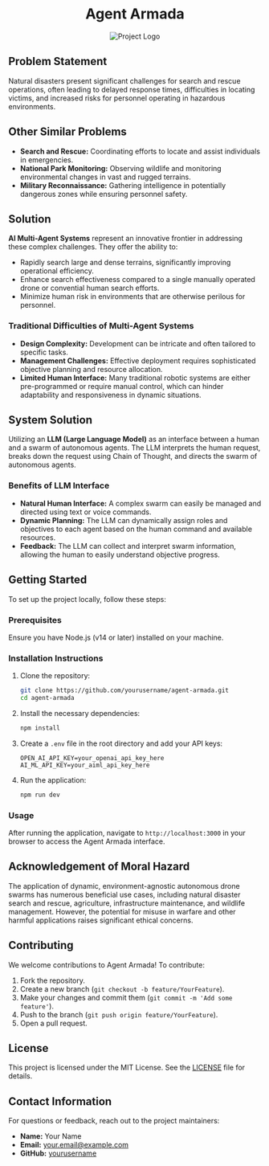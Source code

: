 <div align="center">

# Agent Armada

![Project Logo](./logo.png)

</div>

## Problem Statement
Natural disasters present significant challenges for search and rescue operations, often leading to delayed response times, difficulties in locating victims, and increased risks for personnel operating in hazardous environments.

## Other Similar Problems
- **Search and Rescue:** Coordinating efforts to locate and assist individuals in emergencies.
- **National Park Monitoring:** Observing wildlife and monitoring environmental changes in vast and rugged terrains.
- **Military Reconnaissance:** Gathering intelligence in potentially dangerous zones while ensuring personnel safety.

## Solution
**AI Multi-Agent Systems** represent an innovative frontier in addressing these complex challenges. They offer the ability to:
- Rapidly search large and dense terrains, significantly improving operational efficiency.
- Enhance search effectiveness compared to a single manually operated drone or convential human search efforts.
- Minimize human risk in environments that are otherwise perilous for personnel.

### Traditional Difficulties of Multi-Agent Systems
- **Design Complexity:** Development can be intricate and often tailored to specific tasks.
- **Management Challenges:** Effective deployment requires sophisticated objective planning and resource allocation.
- **Limited Human Interface:** Many traditional robotic systems are either pre-programmed or require manual control, which can hinder adaptability and responsiveness in dynamic situations.

## System Solution
Utilizing an **LLM (Large Language Model)** as an interface between a human and a swarm of autonomous agents. The LLM interprets the human request, breaks down the request using Chain of Thought, and directs the swarm of autonomous agents.

### Benefits of LLM Interface
- **Natural Human Interface:** A complex swarm can easily be managed and directed using text or voice commands.
- **Dynamic Planning:** The LLM can dynamically assign roles and objectives to each agent based on the human command and available resources.
- **Feedback:** The LLM can collect and interpret swarm information, allowing the human to easily understand objective progress.

## Getting Started
To set up the project locally, follow these steps:

### Prerequisites
Ensure you have Node.js (v14 or later) installed on your machine.

### Installation Instructions
1. Clone the repository:
   ```bash
   git clone https://github.com/yourusername/agent-armada.git
   cd agent-armada
   ```

2. Install the necessary dependencies:
   ```bash
   npm install
   ```

3. Create a `.env` file in the root directory and add your API keys:
   ```env
   OPEN_AI_API_KEY=your_openai_api_key_here
   AI_ML_API_KEY=your_aiml_api_key_here
   ```

4. Run the application:
   ```bash
   npm run dev
   ```

### Usage
After running the application, navigate to `http://localhost:3000` in your browser to access the Agent Armada interface.

## Acknowledgement of Moral Hazard
The application of dynamic, environment-agnostic autonomous drone swarms has numerous beneficial use cases, including natural disaster search and rescue, agriculture, infrastructure maintenance, and wildlife management. However, the potential for misuse in warfare and other harmful applications raises significant ethical concerns.

## Contributing
We welcome contributions to Agent Armada! To contribute:
1. Fork the repository.
2. Create a new branch (`git checkout -b feature/YourFeature`).
3. Make your changes and commit them (`git commit -m 'Add some feature'`).
4. Push to the branch (`git push origin feature/YourFeature`).
5. Open a pull request.

## License
This project is licensed under the MIT License. See the [LICENSE](LICENSE) file for details.

## Contact Information
For questions or feedback, reach out to the project maintainers:
- **Name:** Your Name
- **Email:** your.email@example.com
- **GitHub:** [yourusername](https://github.com/yourusername)
